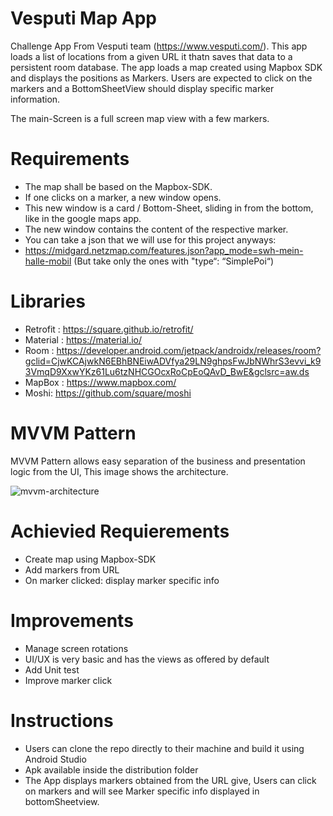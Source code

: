 # Vesputi Map App

Challenge App From Vesputi team (https://www.vesputi.com/). This app loads a list of locations from a given URL it thatn saves that data to a persistent room database. The app loads a map created using Mapbox SDK and displays the positions as Markers. Users are expected to click on the markers and a BottomSheetView should display specific marker information.

The main-Screen is a full screen map view with a few markers. 


# Requirements

- The map shall be based on the Mapbox-SDK.
- If one clicks on a marker, a new window opens.
- This new window is a card / Bottom-Sheet, sliding in from the bottom, like in the google maps app. 
- The new window contains the content of the respective marker. 
- You can take a json that we will use for this project anyways:
- https://midgard.netzmap.com/features.json?app_mode=swh-mein-halle-mobil
  (But take only the ones with "type“: “SimplePoi“)

# Libraries 

- Retrofit : https://square.github.io/retrofit/
- Material : https://material.io/
- Room : https://developer.android.com/jetpack/androidx/releases/room?gclid=CjwKCAjwkN6EBhBNEiwADVfya29LN9ghpsFwJbNWhrS3evvi_k93VmqD9XxwYKz61Lu6tzNHCGOcxRoCpEoQAvD_BwE&gclsrc=aw.ds
- MapBox : https://www.mapbox.com/
- Moshi: https://github.com/square/moshi

# MVVM Pattern  

MVVM Pattern allows easy separation of the business and presentation logic from the UI, This image shows the architecture.

![mvvm-architecture](https://user-images.githubusercontent.com/25370892/117573434-62ddf700-b09d-11eb-8336-dcf7ea9a16f4.png)


# Achievied Requierements

- Create map using Mapbox-SDK
- Add markers from URL
- On marker clicked: display marker specific info


# Improvements 

- Manage screen rotations 
- UI/UX is very basic and has the views as offered by default 
- Add Unit test
- Improve marker click  

# Instructions 
 
 - Users can clone the repo directly to their machine and build it using Android Studio 
 - Apk available inside the distribution folder 
 - The App displays markers obtained from the URL give, Users can click on markers and will see Marker specific info displayed in bottomSheetview.
 
